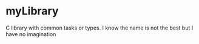 # myLibrary
C library with common tasks or types. I know the name is not the best but I have no imagination
